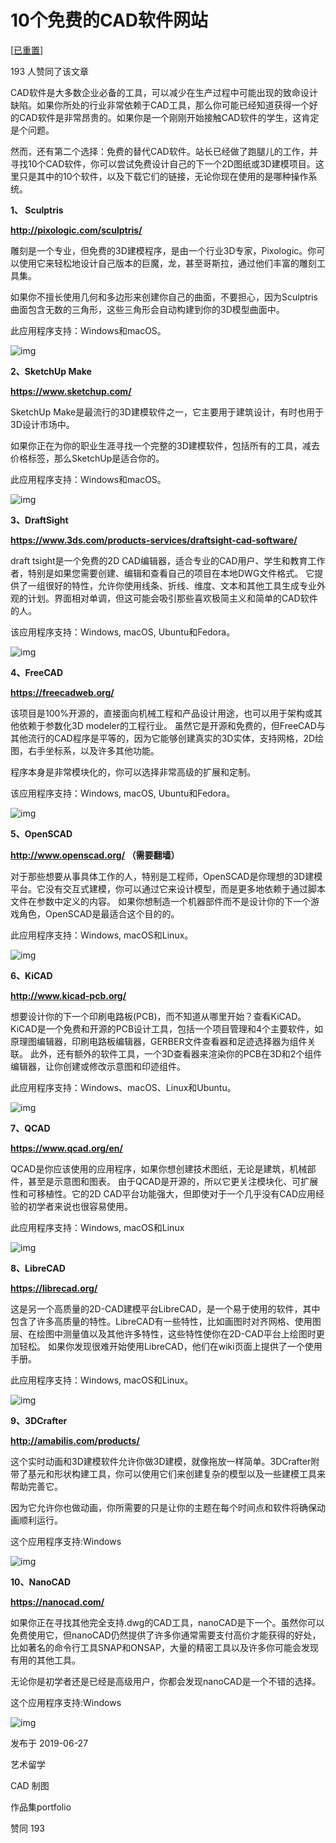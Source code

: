 # 10个免费的CAD软件网站



[[已重置\]](https://www.zhihu.com/people/geng-lei-41)





193 人赞同了该文章

CAD软件是大多数企业必备的工具，可以减少在生产过程中可能出现的致命设计缺陷。如果你所处的行业非常依赖于CAD工具，那么你可能已经知道获得一个好的CAD软件是非常昂贵的。如果你是一个刚刚开始接触CAD软件的学生，这肯定是个问题。

然而，还有第二个选择：免费的替代CAD软件。站长已经做了跑腿儿的工作，并寻找10个CAD软件，你可以尝试免费设计自己的下一个2D图纸或3D建模项目。这里只是其中的10个软件，以及下载它们的链接，无论你现在使用的是哪种操作系统。



**1、 Sculptris**

**http://pixologic.com/sculptris/**

雕刻是一个专业，但免费的3D建模程序，是由一个行业3D专家，Pixologic。你可以使用它来轻松地设计自己版本的巨魔，龙，甚至哥斯拉，通过他们丰富的雕刻工具集。

如果你不擅长使用几何和多边形来创建你自己的曲面，不要担心，因为Sculptris曲面包含无数的三角形，这些三角形会自动构建到你的3D模型曲面中。

此应用程序支持：Windows和macOS。

![img](https://pic3.zhimg.com/80/v2-1e7f3770e27eeba6ad701706cca6fbe2_1440w.jpg)

**2、SketchUp Make**

**https://www.sketchup.com/**

SketchUp Make是最流行的3D建模软件之一，它主要用于建筑设计，有时也用于3D设计市场中。

如果你正在为你的职业生涯寻找一个完整的3D建模软件，包括所有的工具，减去价格标签，那么SketchUp是适合你的。

此应用程序支持：Windows和macOS。

![img](https://pic4.zhimg.com/80/v2-ba986ff90da7f3b59972a566feefae13_1440w.jpg)

**3、DraftSight**

**https://www.3ds.com/products-services/draftsight-cad-software/**

draft tsight是一个免费的2D CAD编辑器，适合专业的CAD用户、学生和教育工作者，特别是如果您需要创建、编辑和查看自己的项目在本地DWG文件格式。
它提供了一组很好的特性，允许你使用线条、折线、维度、文本和其他工具生成专业外观的计划。界面相对单调，但这可能会吸引那些喜欢极简主义和简单的CAD软件的人。

该应用程序支持：Windows, macOS, Ubuntu和Fedora。

![img](https://pic3.zhimg.com/80/v2-5ce3b0ff81ba4826cfad79f675bc0ab2_1440w.jpg)

**4、FreeCAD**

**https://freecadweb.org/**

该项目是100%开源的，直接面向机械工程和产品设计用途，也可以用于架构或其他依赖于参数化3D modeler的工程行业。
虽然它是开源和免费的，但FreeCAD与其他流行的CAD程序是平等的，因为它能够创建真实的3D实体，支持网格，2D绘图，右手坐标系，以及许多其他功能。

程序本身是非常模块化的，你可以选择非常高级的扩展和定制。

该应用程序支持：Windows, macOS, Ubuntu和Fedora。

![img](https://pic3.zhimg.com/80/v2-365bbf7b5d76b3f41d85594c402d27ae_1440w.jpg)

**5、OpenSCAD**

**http://www.openscad.org/ （需要翻墙）**

对于那些想要从事具体工作的人，特别是工程师，OpenSCAD是你理想的3D建模平台。它没有交互式建模，你可以通过它来设计模型，而是更多地依赖于通过脚本文件在参数中定义的内容。
如果你想制造一个机器部件而不是设计你的下一个游戏角色，OpenSCAD是最适合这个目的的。

此应用程序支持：Windows, macOS和Linux。

![img](https://pic3.zhimg.com/80/v2-cf944da2227ea1c59136e724effd49ce_1440w.jpg)

**6、KiCAD**

**http://www.kicad-pcb.org/**

想要设计你的下一个印刷电路板(PCB)，而不知道从哪里开始？查看KiCAD。KiCAD是一个免费和开源的PCB设计工具，包括一个项目管理和4个主要软件，如原理图编辑器，印刷电路板编辑器，GERBER文件查看器和足迹选择器为组件关联。
此外，还有额外的软件工具，一个3D查看器来渲染你的PCB在3D和2个组件编辑器，让你创建或修改示意图和印迹组件。

此应用程序支持：Windows、macOS、Linux和Ubuntu。

![img](https://pic2.zhimg.com/80/v2-36eb7c96056ffa190d02ca119e03abe5_1440w.jpg)

**7、QCAD**

**https://www.qcad.org/en/**

QCAD是你应该使用的应用程序，如果你想创建技术图纸，无论是建筑，机械部件，甚至是示意图和图表。
由于QCAD是开源的，所以它更关注模块化、可扩展性和可移植性。它的2D CAD平台功能强大，但即使对于一个几乎没有CAD应用经验的初学者来说也很容易使用。

此应用程序支持：Windows, macOS和Linux

![img](https://pic4.zhimg.com/80/v2-587d911ede84566a63af3484fa0f9eeb_1440w.jpg)

**8、LibreCAD**

**https://librecad.org/**

这是另一个高质量的2D-CAD建模平台LibreCAD，是一个易于使用的软件，其中包含了许多高质量的特性。LibreCAD有一些特性，比如画图时对齐网格、使用图层、在绘图中测量值以及其他许多特性，这些特性使你在2D-CAD平台上绘图时更加轻松。
如果你发现很难开始使用LibreCAD，他们在wiki页面上提供了一个使用手册。

此应用程序支持：Windows, macOS和Linux。

![img](https://pic3.zhimg.com/80/v2-3889d47270abbe678b764e7a318b7d76_1440w.jpg)

**9、3DCrafter**

**http://amabilis.com/products/**

这个实时动画和3D建模软件允许你做3D建模，就像拖放一样简单。3DCrafter附带了基元和形状构建工具，你可以使用它们来创建复杂的模型以及一些建模工具来帮助完善它。

因为它允许你也做动画，你所需要的只是让你的主题在每个时间点和软件将确保动画顺利运行。

这个应用程序支持:Windows

![img](https://pic3.zhimg.com/80/v2-6433ba530135caacf7b760dfac37c996_1440w.jpg)

**10、NanoCAD**

**https://nanocad.com/**

如果你正在寻找其他完全支持.dwg的CAD工具，nanoCAD是下一个。虽然你可以免费使用它，但nanoCAD仍然提供了许多你通常需要支付高价才能获得的好处，比如著名的命令行工具SNAP和ONSAP，大量的精密工具以及许多你可能会发现有用的其他工具。

无论你是初学者还是已经是高级用户，你都会发现nanoCAD是一个不错的选择。

这个应用程序支持:Windows

![img](https://pic2.zhimg.com/80/v2-e20a3894a85c66194f5cd258576ecead_1440w.jpg)



发布于 2019-06-27

艺术留学

CAD 制图

作品集portfolio

赞同 193